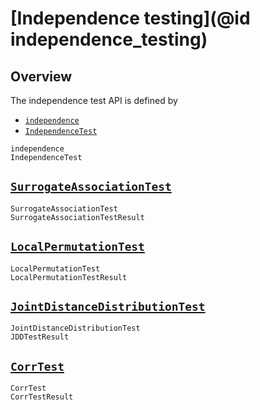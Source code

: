 
# [Independence testing](@id independence_testing)

## Overview

The independence test API is defined by

- [`independence`](@ref)
- [`IndependenceTest`](@ref)

```@docs
independence
IndependenceTest
```

## [`SurrogateAssociationTest`](@ref)

```@docs
SurrogateAssociationTest
SurrogateAssociationTestResult
```

## [`LocalPermutationTest`](@ref)

```@docs
LocalPermutationTest
LocalPermutationTestResult
```

## [`JointDistanceDistributionTest`](@ref)

```@docs
JointDistanceDistributionTest
JDDTestResult
```

## [`CorrTest`](@ref)

```@docs
CorrTest
CorrTestResult
```

